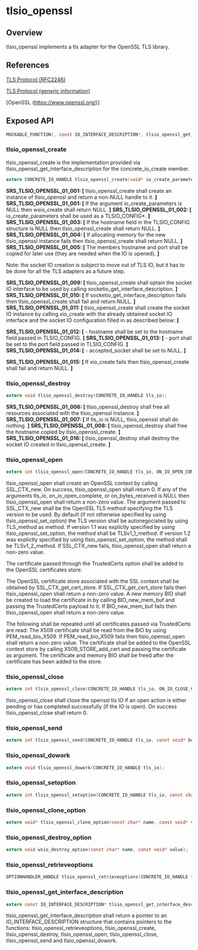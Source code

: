 tlsio_openssl
=============

## Overview

tlsio_openssl implements a tls adapter for the OpenSSL TLS library.


## References

[TLS Protocol (RFC2246)](https://www.ietf.org/rfc/rfc2246.txt)

[TLS Protocol (generic information)](https://en.wikipedia.org/wiki/Transport_Layer_Security)

[OpenSSL (https://www.openssl.org/)]

## Exposed API

```c
MOCKABLE_FUNCTION(, const IO_INTERFACE_DESCRIPTION*, tlsio_openssl_get_interface_description);
```

### tlsio_openssl_create

tlsio_openssl_create is the implementation provided via tlsio_openssl_get_interface_description for the concrete_io_create member.

```c
extern CONCRETE_IO_HANDLE tlsio_openssl_create(void* io_create_parameters);
```

**SRS_TLSIO_OPENSSL_01_001: [** tlsio_openssl_create shall create an instance of tlsio_openssl and return a non-NULL handle to it. **]**
**SRS_TLSIO_OPENSSL_01_001: [** If the argument io_create_parameters is NULL then wsio_create shall return NULL. **]**
**SRS_TLSIO_OPENSSL_01_002: [** io_create_parameters shall be used as a TLSIO_CONFIG\*. **]**
**SRS_TLSIO_OPENSSL_01_003: [** If the hostname field in the TLSIO_CONFIG structure is NULL then tlsio_openssl_create shall return NULL. **]**
**SRS_TLSIO_OPENSSL_01_004: [** If allocating memory for the new tlsio_openssl instance fails then tlsio_openssl_create shall return NULL. **]**
**SRS_TLSIO_OPENSSL_01_005: [** The members hostname and port shall be copied for later use (they are needed when the IO is opened). **]**

Note: the socket IO creation is subject to move out of TLS IO, but it has to be done for all the TLS adapters as a future step.

**SRS_TLSIO_OPENSSL_01_009: [** tlsio_openssl_create shall optain the socket IO interface to be used by calling socketio_get_interface_description. **]**
**SRS_TLSIO_OPENSSL_01_010: [** If socketio_get_interface_description fails then tlsio_openssl_create shall fail and return NULL. **]**
**SRS_TLSIO_OPENSSL_01_011: [** tlsio_openssl_create shall create the socket IO instance by calling xio_create with the already obtained socket IO interface and the socket IO configuration filled in as described below: **]**

**SRS_TLSIO_OPENSSL_01_012: [** - hostname shall be set to the hostname field passed in TLSIO_CONFIG. **]**
**SRS_TLSIO_OPENSSL_01_013: [** - port shall be set to the port field passed in TLSIO_CONFIG. **]**
**SRS_TLSIO_OPENSSL_01_014: [** - accepted_socket shall be set to NULL. **]**

**SRS_TLSIO_OPENSSL_01_015: [** If xio_create fails then tlsio_openssl_create shall fail and return NULL. **]**

### tlsio_openssl_destroy

```c
extern void tlsio_openssl_destroy(CONCRETE_IO_HANDLE tls_io);
```

**SRS_TLSIO_OPENSSL_01_006: [** tlsio_openssl_destroy shall free all resources associated with the tlsio_openssl instance. **]**
**SRS_TLSIO_OPENSSL_01_007: [** If tls_io is NULL, tlsio_openssl shall do nothing. **]** 
**SRS_TLSIO_OPENSSL_01_008: [** tlsio_openssl_destroy shall free the hostname copied by tlsio_openssl_create. **]**
**SRS_TLSIO_OPENSSL_01_016: [** tlsio_openssl_destroy shall destroy the socket IO created in tlsio_openssl_create. **]**

### tlsio_openssl_open

```c
extern int tlsio_openssl_open(CONCRETE_IO_HANDLE tls_io, ON_IO_OPEN_COMPLETE on_io_open_complete, ON_BYTES_RECEIVED on_bytes_received, ON_IO_ERROR on_io_error, void* callback_context);
```

tlsio_openssl_open shall create an OpenSSL context by calling SSL_CTX_new.
On success, tlsio_openssl_open shall return 0.
If any of the arguments tls_io, on_io_open_complete, or on_bytes_received is NULL then tlsio_openssl_open shall return a non-zero value.
The argument passed to SSL_CTX_new shall be the OpenSSL TLS method specifying the TLS version to be used.
By default (if not otherwise specified by using tlsio_openssl_set_option) the TLS version shall be autonegociated by using TLS_method as method.
If version 1.1 was explictly specified by using tlsio_openssl_set_option, the method shall be TLSv1_1_method.
If version 1.2 was explictly specified by using tlsio_openssl_set_option, the method shall be TLSv1_2_method.
If SSL_CTX_new fails, tlsio_openssl_open shall return a non-zero value.

The certificate passed through the TrustedCerts option shall be added to the OpenSSL certificates store:

The OpenSSL certificate store associated with the SSL context shall be obtained by SSL_CTX_get_cert_store.
If SSL_CTX_get_cert_store fails then tlsio_openssl_open shall return a non-zero value.
A new memory BIO shall be created to load the certificate in by calling BIO_new_mem_buf and passing the TrustedCerts payload to it.
If BIO_new_mem_buf fails then tlsio_openssl_open shall return a non-zero value.

The following shall be repeated until all certificates passed via TrustedCerts are read:
The X509 certificate shall be read from the BIO by using PEM_read_bio_X509.
If PEM_read_bio_X509 fails then tlsio_openssl_open shall return a non-zero value.
The certificate shall be added to the OpenSSL context store by calling X509_STORE_add_cert and passing the certificate as argument.
The certificate and memory BIO shall be freed after the certificate has been added to the store.


### tlsio_openssl_close

```c
extern int tlsio_openssl_close(CONCRETE_IO_HANDLE tls_io, ON_IO_CLOSE_COMPLETE on_io_close_complete, void* callback_context);
```

tlsio_openssl_close shall close the openssl tls IO if an open action is either pending or has completed successfully (if the IO is open).
On success tlsio_openssl_close shall return 0. 

### tlsio_openssl_send

```c
extern int tlsio_openssl_send(CONCRETE_IO_HANDLE tls_io, const void* buffer, size_t size, ON_SEND_COMPLETE on_send_complete, void* callback_context);
```

### tlsio_openssl_dowork

```c
extern void tlsio_openssl_dowork(CONCRETE_IO_HANDLE tls_io);
```

### tlsio_openssl_setoption

```c
extern int tlsio_openssl_setoption(CONCRETE_IO_HANDLE tls_io, const char* option_name, const void* value);
```

### tlsio_openssl_clone_option

```c
extern void* tlsio_openssl_clone_option(const char* name, const void* value);
```

### tlsio_openssl_destroy_option

```c
extern void wsio_destroy_option(const char* name, const void* value);
```

### tlsio_openssl_retrieveoptions

```c
OPTIONHANDLER_HANDLE tlsio_openssl_retrieveoptions(CONCRETE_IO_HANDLE tls_io)
```

### tlsio_openssl_get_interface_description

```c
extern const IO_INTERFACE_DESCRIPTION* tlsio_openssl_get_interface_description(void);
```

tlsio_openssl_get_interface_description shall return a pointer to an IO_INTERFACE_DESCRIPTION structure that contains pointers to the functions: tlsio_openssl_retrieveoptions, tlsio_openssl_create, tlsio_openssl_destroy, tlsio_openssl_open, tlsio_openssl_close, tlsio_openssl_send and tlsio_openssl_dowork. 
